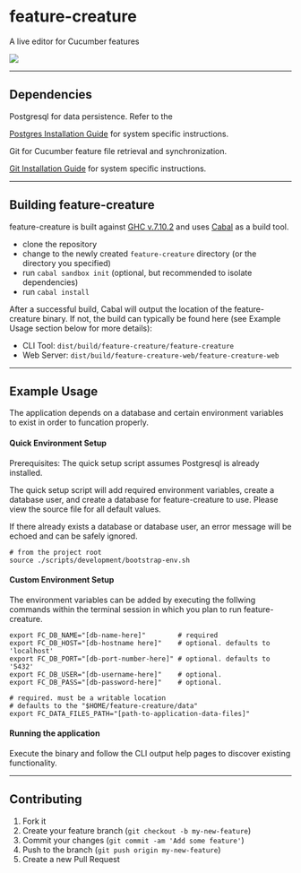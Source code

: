# feature-creature
A live editor for Cucumber features

![](http://www.homecinemachoice.com/sites/18/images/article_images_month/2012-07/universal%20monsters%20news%2001.jpg)

---

## Dependencies
Postgresql for data persistence. Refer to the

[Postgres Installation Guide](http://www.postgresql.org/download/) for system
specific instructions.

Git for Cucumber feature file retrieval and synchronization.

[Git Installation Guide](https://git-scm.com/book/en/v2/Getting-Started-Installing-Git) for system
specific instructions.

---

## Building feature-creature
feature-creature is built against [GHC v.7.10.2](https://www.haskell.org/ghc/download_ghc_7_10_2) and uses [Cabal](https://www.haskell.org/cabal/download.html) as a build tool.

* clone the repository
* change to the newly created `feature-creature` directory (or the directory you specified)
* run `cabal sandbox init` (optional, but recommended to isolate dependencies)
* run `cabal install`

After a successful build, Cabal will output the location of the feature-creature binary. If not, the build can typically be found here (see Example Usage section below for more details):
- CLI Tool: `dist/build/feature-creature/feature-creature`
- Web Server: `dist/build/feature-creature-web/feature-creature-web`

---

## Example Usage
The application depends on a database and certain environment variables to exist in order to 
funcation properly. 
#### Quick Environment Setup
Prerequisites: The quick setup script assumes Postgresql is already installed.

The quick setup script will add required environment variables, create a database user,
and create a database for feature-creature to use. Please view the source file for all 
default values.

If there already exists a database or database user, an error message will be echoed and 
can be safely ignored.
```
# from the project root
source ./scripts/development/bootstrap-env.sh
```
#### Custom Environment Setup
The environment variables can be added by executing the follwing commands
within the terminal session in which you plan to run feature-creature.
```
export FC_DB_NAME="[db-name-here]"        # required
export FC_DB_HOST="[db-hostname here]"    # optional. defaults to 'localhost'
export FC_DB_PORT="[db-port-number-here]" # optional. defaults to '5432'
export FC_DB_USER="[db-username-here]"    # optional.
export FC_DB_PASS="[db-password-here]"    # optional.

# required. must be a writable location
# defaults to the "$HOME/feature-creature/data"
export FC_DATA_FILES_PATH="[path-to-application-data-files]"
```
#### Running the application
Execute the binary and follow the CLI output help pages to discover existing functionality.

---

## Contributing
1. Fork it
2. Create your feature branch (`git checkout -b my-new-feature`)
3. Commit your changes (`git commit -am 'Add some feature'`)
4. Push to the branch (`git push origin my-new-feature`)
5. Create a new Pull Request
